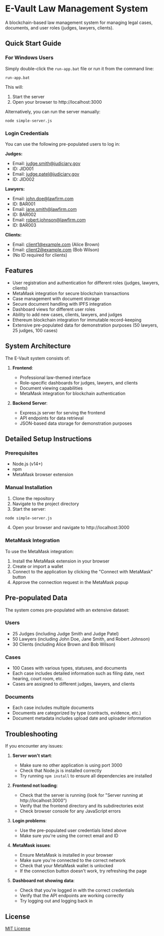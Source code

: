 # E-Vault Law Management System

A blockchain-based law management system for managing legal cases, documents, and user roles (judges, lawyers, clients).

## Quick Start Guide

### For Windows Users

Simply double-click the `run-app.bat` file or run it from the command line:

```
run-app.bat
```

This will:
1. Start the server
2. Open your browser to http://localhost:3000

Alternatively, you can run the server manually:

```
node simple-server.js
```

### Login Credentials

You can use the following pre-populated users to log in:

**Judges:**
- Email: judge.smith@judiciary.gov
- ID: JID001
- Email: judge.patel@judiciary.gov
- ID: JID002

**Lawyers:**
- Email: john.doe@lawfirm.com
- ID: BAR001
- Email: jane.smith@lawfirm.com
- ID: BAR002
- Email: robert.johnson@lawfirm.com
- ID: BAR003

**Clients:**
- Email: client1@example.com (Alice Brown)
- Email: client2@example.com (Bob Wilson)
- (No ID required for clients)

## Features

- User registration and authentication for different roles (judges, lawyers, clients)
- MetaMask integration for secure blockchain transactions
- Case management with document storage
- Secure document handling with IPFS integration
- Dashboard views for different user roles
- Ability to add new cases, clients, lawyers, and judges
- Ethereum blockchain integration for immutable record-keeping
- Extensive pre-populated data for demonstration purposes (50 lawyers, 25 judges, 100 cases)

## System Architecture

The E-Vault system consists of:

1. **Frontend**:
   - Professional law-themed interface
   - Role-specific dashboards for judges, lawyers, and clients
   - Document viewing capabilities
   - MetaMask integration for blockchain authentication

2. **Backend Server**:
   - Express.js server for serving the frontend
   - API endpoints for data retrieval
   - JSON-based data storage for demonstration purposes

## Detailed Setup Instructions

### Prerequisites

- Node.js (v14+)
- npm
- MetaMask browser extension

### Manual Installation

1. Clone the repository
2. Navigate to the project directory
3. Start the server:

```bash
node simple-server.js
```

4. Open your browser and navigate to http://localhost:3000

### MetaMask Integration

To use the MetaMask integration:

1. Install the MetaMask extension in your browser
2. Create or import a wallet
3. Connect to the application by clicking the "Connect with MetaMask" button
4. Approve the connection request in the MetaMask popup

## Pre-populated Data

The system comes pre-populated with an extensive dataset:

### Users
- 25 Judges (including Judge Smith and Judge Patel)
- 50 Lawyers (including John Doe, Jane Smith, and Robert Johnson)
- 30 Clients (including Alice Brown and Bob Wilson)

### Cases
- 100 Cases with various types, statuses, and documents
- Each case includes detailed information such as filing date, next hearing, court room, etc.
- Cases are assigned to different judges, lawyers, and clients

### Documents
- Each case includes multiple documents
- Documents are categorized by type (contracts, evidence, etc.)
- Document metadata includes upload date and uploader information

## Troubleshooting

If you encounter any issues:

1. **Server won't start**:
   - Make sure no other application is using port 3000
   - Check that Node.js is installed correctly
   - Try running `npm install` to ensure all dependencies are installed

2. **Frontend not loading**:
   - Check that the server is running (look for "Server running at http://localhost:3000")
   - Verify that the frontend directory and its subdirectories exist
   - Check browser console for any JavaScript errors

3. **Login problems**:
   - Use the pre-populated user credentials listed above
   - Make sure you're using the correct email and ID

4. **MetaMask issues**:
   - Ensure MetaMask is installed in your browser
   - Make sure you're connected to the correct network
   - Check that your MetaMask wallet is unlocked
   - If the connection button doesn't work, try refreshing the page

5. **Dashboard not showing data**:
   - Check that you're logged in with the correct credentials
   - Verify that the API endpoints are working correctly
   - Try logging out and logging back in

## License

[MIT License](LICENSE)